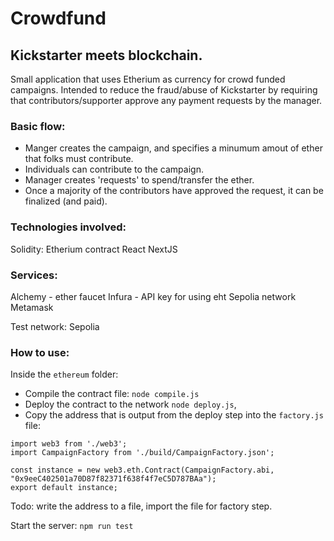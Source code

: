 # Crowdfund

## Kickstarter meets blockchain.
Small application that uses Etherium as currency for crowd funded campaigns. Intended to reduce the fraud/abuse of Kickstarter by requiring that contributors/supporter approve any payment requests by the manager.

### Basic flow:
* Manger creates the campaign, and specifies a minumum amout of ether that folks must contribute.
* Individuals can contribute to the campaign.
* Manager creates 'requests' to spend/transfer the ether.
* Once a majority of the contributors have approved the request, it can be finalized (and paid).

### Technologies involved:
Solidity: Etherium contract
React
NextJS

### Services:
Alchemy - ether faucet
Infura - API key for using eht Sepolia network
Metamask

Test network:
Sepolia

### How to use:




Inside the `ethereum` folder:
* Compile the contract file: `node compile.js`
* Deploy the contract to the network `node deploy.js`,
* Copy the address that is output from the deploy step into the  `factory.js` file:
```
import web3 from './web3';
import CampaignFactory from './build/CampaignFactory.json';

const instance = new web3.eth.Contract(CampaignFactory.abi, "0x9eeC402501a70D87f82371f638f4f7eC5D787BAa");
export default instance;
```
Todo: write the address to a file, import the file for factory step.

Start the server:
`npm run test`





